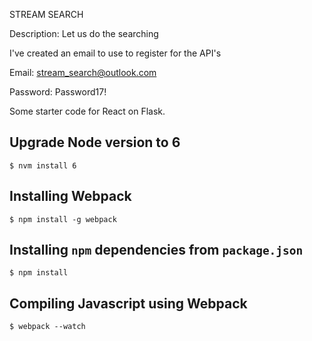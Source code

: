 STREAM SEARCH

Description:
Let us do the searching


I've created an email to use to register for the API's

Email:
stream_search@outlook.com

Password:
Password17!

Some starter code for React on Flask.

## Upgrade Node version to 6

```$ nvm install 6```

## Installing Webpack

```$ npm install -g webpack```

## Installing `npm` dependencies from `package.json`

```$ npm install```

## Compiling Javascript using Webpack

```$ webpack --watch```

